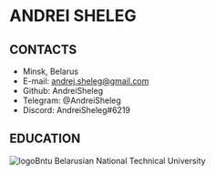 # ANDREI SHELEG

## CONTACTS
* Minsk, Belarus
* E-mail: andrej.sheleg@gmail.com
* Github: AndreiSheleg
* Telegram: @AndreiSheleg
* Discord: AndreiSheleg#6219

## EDUCATION
![logoBntu](https://upload.wikimedia.org/wikipedia/commons/8/86/Logo_BNTU.png) Belarusian National Technical University
